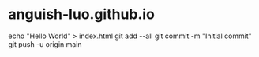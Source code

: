 # anguish-luo.github.io
echo "Hello World" > index.html
git add --all
git commit -m "Initial commit"
git push -u origin main
